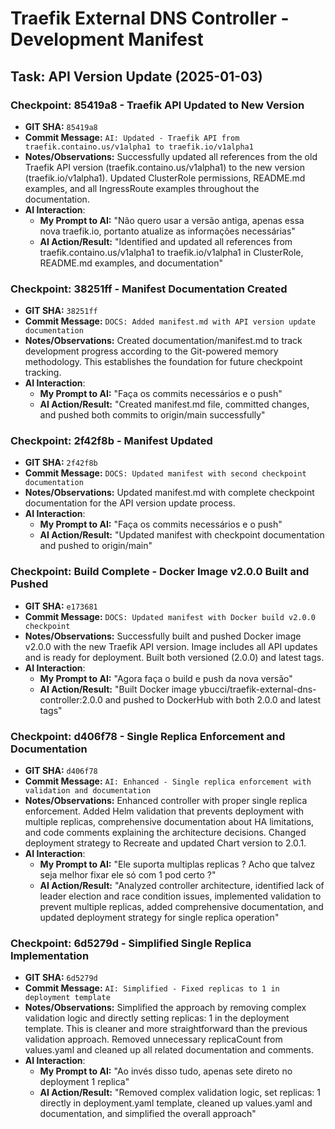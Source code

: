 # Traefik External DNS Controller - Development Manifest

## Task: API Version Update (2025-01-03)

### Checkpoint: 85419a8 - Traefik API Updated to New Version
* **GIT SHA:** `85419a8`
* **Commit Message:** `AI: Updated - Traefik API from traefik.containo.us/v1alpha1 to traefik.io/v1alpha1`
* **Notes/Observations:** Successfully updated all references from the old Traefik API version (traefik.containo.us/v1alpha1) to the new version (traefik.io/v1alpha1). Updated ClusterRole permissions, README.md examples, and all IngressRoute examples throughout the documentation.
* **AI Interaction**:
    * **My Prompt to AI:** "Não quero usar a versão antiga, apenas essa nova traefik.io, portanto atualize as informações necessárias"
    * **AI Action/Result:** "Identified and updated all references from traefik.containo.us/v1alpha1 to traefik.io/v1alpha1 in ClusterRole, README.md examples, and documentation"

### Checkpoint: 38251ff - Manifest Documentation Created
* **GIT SHA:** `38251ff`
* **Commit Message:** `DOCS: Added manifest.md with API version update documentation`
* **Notes/Observations:** Created documentation/manifest.md to track development progress according to the Git-powered memory methodology. This establishes the foundation for future checkpoint tracking.
* **AI Interaction**:
    * **My Prompt to AI:** "Faça os commits necessários e o push"
    * **AI Action/Result:** "Created manifest.md file, committed changes, and pushed both commits to origin/main successfully"

### Checkpoint: 2f42f8b - Manifest Updated
* **GIT SHA:** `2f42f8b`
* **Commit Message:** `DOCS: Updated manifest with second checkpoint documentation`
* **Notes/Observations:** Updated manifest.md with complete checkpoint documentation for the API version update process.
* **AI Interaction**:
    * **My Prompt to AI:** "Faça os commits necessários e o push"
    * **AI Action/Result:** "Updated manifest with checkpoint documentation and pushed to origin/main"

### Checkpoint: Build Complete - Docker Image v2.0.0 Built and Pushed
* **GIT SHA:** `e173681`
* **Commit Message:** `DOCS: Updated manifest with Docker build v2.0.0 checkpoint`
* **Notes/Observations:** Successfully built and pushed Docker image v2.0.0 with the new Traefik API version. Image includes all API updates and is ready for deployment. Built both versioned (2.0.0) and latest tags.
* **AI Interaction**:
    * **My Prompt to AI:** "Agora faça o build e push da nova versão"
    * **AI Action/Result:** "Built Docker image ybucci/traefik-external-dns-controller:2.0.0 and pushed to DockerHub with both 2.0.0 and latest tags"

### Checkpoint: d406f78 - Single Replica Enforcement and Documentation
* **GIT SHA:** `d406f78`
* **Commit Message:** `AI: Enhanced - Single replica enforcement with validation and documentation`
* **Notes/Observations:** Enhanced controller with proper single replica enforcement. Added Helm validation that prevents deployment with multiple replicas, comprehensive documentation about HA limitations, and code comments explaining the architecture decisions. Changed deployment strategy to Recreate and updated Chart version to 2.0.1.
* **AI Interaction**:
    * **My Prompt to AI:** "Ele suporta multiplas replicas ? Acho que talvez seja melhor fixar ele só com 1 pod certo ?"
    * **AI Action/Result:** "Analyzed controller architecture, identified lack of leader election and race condition issues, implemented validation to prevent multiple replicas, added comprehensive documentation, and updated deployment strategy for single replica operation"

### Checkpoint: 6d5279d - Simplified Single Replica Implementation
* **GIT SHA:** `6d5279d`
* **Commit Message:** `AI: Simplified - Fixed replicas to 1 in deployment template`
* **Notes/Observations:** Simplified the approach by removing complex validation logic and directly setting replicas: 1 in the deployment template. This is cleaner and more straightforward than the previous validation approach. Removed unnecessary replicaCount from values.yaml and cleaned up all related documentation and comments.
* **AI Interaction**:
    * **My Prompt to AI:** "Ao invés disso tudo, apenas sete direto no deployment 1 replica"
    * **AI Action/Result:** "Removed complex validation logic, set replicas: 1 directly in deployment.yaml template, cleaned up values.yaml and documentation, and simplified the overall approach" 